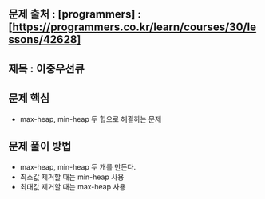 ## 문제 출처 : [programmers] : [https://programmers.co.kr/learn/courses/30/lessons/42628]
## 제목 :  이중우선큐

## 문제 핵심
  + max-heap, min-heap 두 힙으로 해결하는 문제

## 문제 풀이 방법
  + max-heap, min-heap 두 개를 만든다.
  + 최소값 제거할 때는 min-heap 사용
  + 최대값 제거할 때는 max-heap 사용

